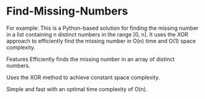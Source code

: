 # Find-Missing-Numbers

For example: This is a Python-based solution for finding the missing number in a list containing n distinct numbers in the range [0, n]. It uses the XOR approach to efficiently find the missing number in O(n) time and O(1) space complexity.

Features
Efficiently finds the missing number in an array of distinct numbers.

Uses the XOR method to achieve constant space complexity.

Simple and fast with an optimal time complexity of O(n).
